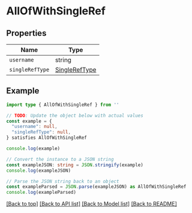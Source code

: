 
# AllOfWithSingleRef


## Properties

Name | Type
------------ | -------------
`username` | string
`singleRefType` | [SingleRefType](SingleRefType.md)

## Example

```typescript
import type { AllOfWithSingleRef } from ''

// TODO: Update the object below with actual values
const example = {
  "username": null,
  "singleRefType": null,
} satisfies AllOfWithSingleRef

console.log(example)

// Convert the instance to a JSON string
const exampleJSON: string = JSON.stringify(example)
console.log(exampleJSON)

// Parse the JSON string back to an object
const exampleParsed = JSON.parse(exampleJSON) as AllOfWithSingleRef
console.log(exampleParsed)
```

[[Back to top]](#) [[Back to API list]](../README.md#api-endpoints) [[Back to Model list]](../README.md#models) [[Back to README]](../README.md)


